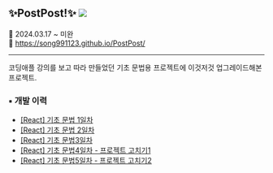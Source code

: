## ✨PostPost!✨ <img src="https://img.shields.io/badge/react-20232A?style=flat&logo=React&logoColor=61DAFB"/> 
📅 2024.03.17 ~ 미완 <br>
📎 https://song991123.github.io/PostPost/
<hr>
코딩애플 강의를 보고 따라 만들었던 기초 문법용 프로젝트에 이것저것 업그레이드해본 프로젝트.

### ▪ 개발 이력

* [[React] 기초 문법 1일차](https://www.notion.so/React-1-afbe22adf9e54c5dab78d98e4f3a1654?pvs=21) 
* [[React] 기초 문법 2일차](https://www.notion.so/React-2-b3c6af823a4b41a29b6fe6e72c4f7e02?pvs=21)
* [[React] 기초 문법3일차](https://www.notion.so/React-3-bbb75b6b729f4df4b1e114443dd47d9f?pvs=21) 
* [[React] 기초 문법4일차 - 프로젝트 고치기1](https://www.notion.so/React-4-1-267861b377344b60b2630e72b091b5f6?pvs=21)
* [[React] 기초 문법5일차 - 프로젝트 고치기2](https://www.notion.so/marenblog/React-5-2-5448f01597f34e07ace5f0070c35692d?pvs=4)
